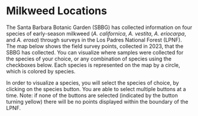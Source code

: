 # <i class="fa-solid fa-location-dot"></i>  Milkweed Locations 


The Santa Barbara Botanic Garden (SBBG) has collected information on four species of early-season milkweed (*A. californica*, *A. vestita*, *A. eriocarpa*, and *A. erosa*) through surveys in the Los Padres National Forest (LPNF). The map below shows the field survey points, collected in 2023, that the SBBG has collected. You can visualize where samples were collected for the species of your choice, or any combination of species using the checkboxes below. Each species is represented on the map by a circle, which is colored by species.

In order to visualize a species, you will select the species of choice, by clicking on the species button. You are able to select multiple buttons at a time. Note: if none of the buttons are selected (indicated by the button turning yellow) there will be no points displayed within the boundary of the LPNF.


